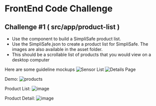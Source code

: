 # FrontEnd Code Challenge

## Challenge #1  ( src/app/product-list )
* Use the component to build a SimpliSafe product list.
* Use the SimpliSafe.json to create a product list for SimpliSafe. The images are also available in the asset folder.
* This should be a scrollable list of products that you would view on a desktop computer

Here are some guideline mockups
![Sensor List](https://github.com/simplisafe/frontend-code-challenge/raw/master/sensor_list.png)
![Details Page](https://github.com/simplisafe/frontend-code-challenge/raw/master/details_page.png)

Demo:
![products](https://user-images.githubusercontent.com/18402098/200345184-2924a510-ab41-4626-afce-fc7b67c5b4d2.gif)

Product List:
![image](https://user-images.githubusercontent.com/18402098/200317266-cf434616-4741-4b63-abfe-f7b26d016cc2.png)

Product Detail:
![image](https://user-images.githubusercontent.com/18402098/200317335-ca6fabd3-2cc3-48f8-b48b-da4f2cb354df.png)


